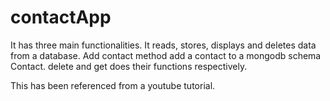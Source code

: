 # contactApp
It has three main functionalities.
It reads, stores, displays and deletes data from a database.
Add contact method add a contact to a mongodb schema Contact.
delete and get does their functions respectively.












This has been referenced from a youtube tutorial.

